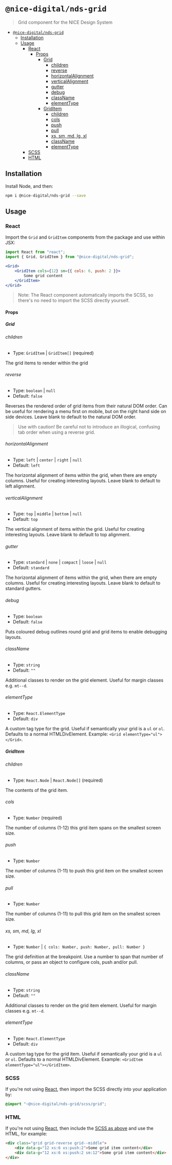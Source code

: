 # `@nice-digital/nds-grid`

> Grid component for the NICE Design System

- [`@nice-digital/nds-grid`](#nice-digitalnds-grid)
	- [Installation](#installation)
	- [Usage](#usage)
		- [React](#react)
			- [Props](#props)
				- [Grid](#grid)
					- [children](#children-1)
					- [reverse](#reverse)
					- [horizontalAlignment](#horizontalalignment)
					- [verticalAlignment](#verticalalignment)
					- [gutter](#gutter)
					- [debug](#debug)
					- [className](#classname-1)
					- [elementType](#elementtype-1)
				- [GridItem](#griditem)
					- [children](#children-2)
					- [cols](#cols)
					- [push](#push)
					- [pull](#pull)
					- [xs, sm, md, lg, xl](#xs-sm-md-lg-xl)
					- [className](#classname-2)
					- [elementType](#elementtype-2)
		- [SCSS](#scss)
		- [HTML](#html)

## Installation

Install Node, and then:

```sh
npm i @nice-digital/nds-grid --save
```

## Usage

### React

Import the `Grid` and `GridItem` components from the package and use within JSX:

```jsx
import React from "react";
import { Grid, GridItem } from "@nice-digital/nds-grid";

<Grid>
	<GridItem cols={12} sm={{ cols: 6, push: 2 }}>
		Some grid content
	</GridItem>
</Grid>

```

> Note: The React component automatically imports the SCSS, so there's no need to import the SCSS directly yourself.

#### Props

##### Grid

###### children

- Type: `GridItem` | `GridItem[]` (required)

The grid items to render within the grid

###### reverse

- Type: `boolean` | `null`
- Default: `false`

Reverses the rendered order of grid items from their natural DOM order. Can be useful for rendering a menu first on mobile, but on the right hand side on side devices. Leave blank to default to the natural DOM order.

> Use with caution! Be careful not to introduce an illogical, confusing tab order when using a reverse grid.

###### horizontalAlignment

- Type: `left` | `center` | `right` | `null`
- Default: `left`

The horizontal alignment of items within the grid, when there are empty columns. Useful for creating interesting layouts. Leave blank to default to left alignment.

###### verticalAlignment

- Type: `top` | `middle` | `bottom` | `null`
- Default: `top`

The vertical alignment of items within the grid. Useful for creating interesting layouts. Leave blank to default to top alignment.

###### gutter

- Type: `standard` | `none` | `compact` | `loose` | `null`
- Default: `standard`

The horizontal alignment of items within the grid, when there are empty columns. Useful for creating interesting layouts. Leave blank to default to standard gutters.

###### debug

- Type: `boolean`
- Default: `false`

Puts coloured debug outlines round grid and grid items to enable debugging layouts.

###### className

- Type: `string`
- Default: `""`

Additional classes to render on the grid element. Useful for margin classes e.g. `mt--d`.

###### elementType

- Type: `React.ElementType`
- Default: `div`

A custom tag type for the grid. Useful if semantically your grid is a `ul` or `ol`. Defaults to a normal HTMLDivElement. Example: `<Grid elementType="ul"></Grid>`.

##### GridItem

###### children

- Type: `React.Node` | `React.Node[]` (required)

The contents of the grid item.

###### cols

- Type: `Number` (required)

The number of columns (1-12) this grid item spans on the smallest screen size.

###### push

- Type: `Number`

The number of columns (1-11) to push this grid item on the smallest screen size.

###### pull

- Type: `Number`

The number of columns (1-11) to pull this grid item on the smallest screen size.

###### xs, sm, md, lg, xl

- Type: `Number` | `{ cols: Number, push: Number, pull: Number }`

The grid definition at the breakpoint. Use a number to span that number of columns, or pass an object to configure cols, push and/or pull.

###### className

- Type: `string`
- Default: `""`

Additional classes to render on the grid item element. Useful for margin classes e.g. `mt--d`.

###### elementType

- Type: `React.ElementType`
- Default: `div`

A custom tag type for the grid item. Useful if semantically your grid is a `ul` or `ol`. Defaults to a normal HTMLDivElement. Example: `<GridItem elementType="ul"></GridItem>`.

### SCSS

If you're not using [React](#react), then import the SCSS directly into your application by:

```scss
@import "~@nice-digital/nds-grid/scss/grid";
```

### HTML

If you're not using [React](#react), then include the [SCSS as above](#scss) and use the HTML, for example:

```html
<div class="grid grid-reverse grid--middle">
	<div data-g="12 xs:6 xs:push:2">Some grid item content</div>
	<div data-g="12 xs:6 xs:push:2 sm:12">Some grid item content</div>
</div>
```
